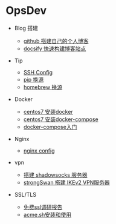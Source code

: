 <!-- _sidebar.md -->
# OpsDev <!-- {docsify-ignore} -->

* Blog 搭建
  * [github 搭建自己的个人博客](/OpsDev/pages-github-io.md)
  * [docsify 快速构建博客站点](/OpsDev/docsify-快速构建博客站点.md)

* Tip
  * [SSH Config](/OpsDev/tip/ssh-config.md)
  * [pip 换源](/OpsDev/tip/pip换源.md)
  * [homebrew 换源](/OpsDev/tip/homebrew换源.md)

* Docker
  * [centos7 安装docker](/OpsDev/docker/centos7安装docker.md)
  * [centos7 安装docker-compose](/OpsDev/docker/centos7安装docker-compose.md)
  * [docker-compose入门](/OpsDev/docker/docker-compose入门.md)

* Nginx
  * [nginx config](/OpsDev/nginx/nginx-config.md)

* vpn
  * [搭建 shadowsocks 服务器](/OpsDev/vpn/shadowsocks.md)
  * [strongSwan 搭建 IKEv2 VPN服务器](/OpsDev/vpn/strongSwan.md)

* SSL/TLS
  * [免费ssl调研报告](/OpsDev/report-free-ssl.md)
  * [acme.sh安装和使用](/OpsDev/ssl-acme.sh.md)
